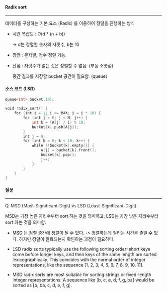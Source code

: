 #### Radix sort

----

데이터를 구성하는 기본 요소 (Radix) 를 이용하여 정렬을 진행하는 방식

* 시간 복잡도 : O(d * (n + b))  

  -> d는 정렬할 숫자의 자릿수, b는 10

* 장점 : 문자열, 정수 정렬 가능.

* 단점 : 자릿수가 없는 것은 정렬할 수 없음. (부동 소숫점)

  중간 결과를 저장할 bucket 공간이 필요함. (queue)

#### 소스 코드 (LSD)

```cpp
queue<int> bucket[10];

void radix_sort() {
	for (int i = 1; i <= MAX; i = i * 10) {
		for (int j = 0; j < N; j++) {
			int k = (A[j] / i) % 10;
			bucket[k].push(A[j]);
		}
		int j = 0;
		for (int k = 0; k < 10; k++) {
			while (!bucket[k].empty()) {
				A[j] = bucket[k].front();
				bucket[k].pop();
				j++;
			}
		}
	}
}

```

#### 질문

---

Q. MSD (Most-Significant-Digit) vs LSD (Least-Significant-Digit)

MSD는 가장 높은 자리수부터 sort 하는 것을 의미하고, LSD는 가장 낮은 자리수부터 sort 하는 것을 의미함.

* MSD 는 정렬 중간에 정렬이 될 수 있다. -> 정렬하는데 걸리는 시간을 줄일 수 있다. 하지만 정렬이 완료되는지 확인하는 과정이 필요하다.

* LSD radix sorts typically use the following sorting order: short keys come before longer keys, and then keys of the same length are sorted lexicographically. This coincides with the normal order of integer representations, like the sequence [1, 2, 3, 4, 5, 6, 7, 8, 9, 10, 11].

* MSD radix sorts are most suitable for sorting strings or fixed-length integer representations. A sequence like [b, c, e, d, f, g, ba] would be sorted as [b, ba, c, d, e, f, g].
